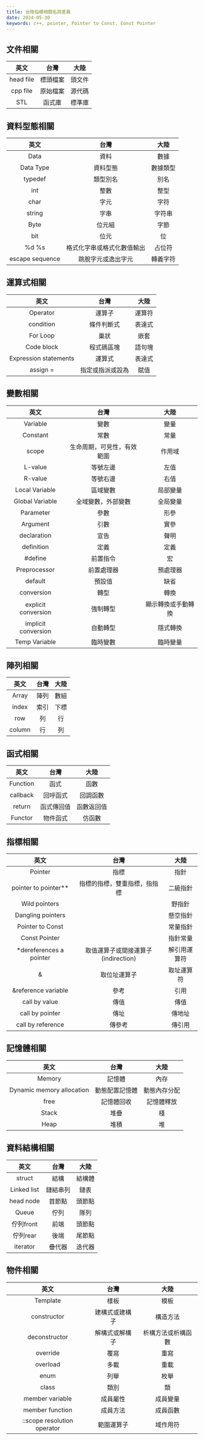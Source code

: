 ```yaml
---
title: 台陸指標相關名詞差異
date: 2024-05-30
keywords: c++, pointer, Pointer to Const, Const Pointer
---
```


## 文件相關

|英文|台灣|大陸|
|:--:|:--:|:--:|
|head file|標頭檔案|頭文件|
|cpp file|原始檔案|源代碼|
|STL|函式庫|標準庫|

## 資料型態相關

|英文|台灣|大陸|
|:--:|:--:|:--:|
|Data|資料|數據|
|Data Type|資料型態|數據類型|
|typedef|類型別名|別名|
|int|整數|整型|
|char|字元|字符|
|string|字串|字符串|
|Byte|位元組|字節|
|bit|位元|位|
|%d %s|格式化字串或格式化數值輸出|占位符|
|escape sequence|跳脫字元或逸出字元|轉義字符|


## 運算式相關

|英文|台灣|大陸|
|:--:|:--:|:--:|
|Operator|運算子|運算符|
|condition|條件判斷式|表達式|
|For Loop|巢狀|嵌套|
|Code block|程式碼區塊|語句塊|
|Expression statements|運算式|表達式|
|assign = |指定或指派或設為|賦值|

## 變數相關

|英文|台灣|大陸|
|:--:|:--:|:--:|
|Variable|變數|變量|
|Constant|常數|常量|
|scope|生命周期，可見性，有效範圍|作用域|
|L-value|等號左邊|左值|
|R-value|等號右邊|右值|
|Local Variable|區域變數|局部變量|
|Global Variable|全域變數，外部變數|全局變量|
|Parameter|參數|形參|
|Argument|引數|實參|
|declaration|宣告|聲明|
|definition|定義|定義|
|#define|前置指令|宏|
|Preprocessor|前置處理器|預處理器|
|default|預設值|缺省|
|conversion|轉型|轉換|
|explicit conversion|強制轉型|顯示轉換或手動轉換|
|implicit conversion|自動轉型|隱式轉換|
|Temp Variable|臨時變數|臨時變量|


## 陣列相關

|英文|台灣|大陸|
|:--:|:--:|:--:|
|Array|陣列|數組|
|index|索引|下標|
|row|列|行|
|column|行|列|


## 函式相關

|英文|台灣|大陸|
|:--:|:--:|:--:|
|Function|函式|函數|
|callback|回呼函式|回調函數|
|return|函式傳回值|函數返回值|
|Functor|物件函式|仿函數|

## 指標相關

|英文|台灣|大陸|
|:--:|:--:|:--:|
|Pointer|指標|指針|
|pointer to pointer\*\*|指標的指標，雙重指標，指指標|二級指針|
|Wild pointers||野指針|
|Dangling pointers||懸空指針|
|Pointer to Const||常量指針|
|Const Pointer||指針常量|
|*dereferences a pointer|取值運算子或間接運算子(indirection)|解引用運算符|
|&|取位址運算子|取址運算符|
|&reference variable|參考|引用|
|call by value|傳值|傳值|
|call by pointer|傳址|傳地址|
|call by reference|傳參考|傳引用|

## 記憶體相關

|英文|台灣|大陸|
|:--:|:--:|:--:|
|Memory|記憶體|內存|
|Dynamic memory allocation|動態配置記憶體|動態內存分配|
|free|記憶體回收|記憶體釋放|
|Stack|堆疊|棧|
|Heap|堆積|堆|

## 資料結構相關

|英文|台灣|大陸|
|:--:|:--:|:--:|
struct|結構|結構體|
|Linked list|鏈結串列|鏈表|
|head node|首節點|頭節點|
|Queue|佇列|隊列|
|佇列front|前端|頭節點|
|佇列rear|後端|尾節點|
|iterator|疊代器|迭代器|

## 物件相關

|英文|台灣|大陸|
|:--:|:--:|:--:|
|Template|樣板|模板|
|constructor|建構式或建構子|構造方法|
|deconstructor|解構式或解構子|析構方法或析構函數|
|override|覆寫|重寫|
|overload|多載|重載|
|enum|列舉|枚舉|
|class|類別|類|
|member variable|成員屬性|成員變量|
|member function|成員方法|成員函數|
|::scope resolution operator|範圍運算子|域作用符|


